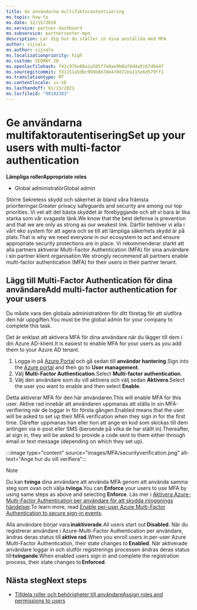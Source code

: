 ```yaml
---
title: Ge användarna multifaktorautentisering
ms.topic: how-to
ms.date: 12/15/2020
ms.service: partner-dashboard
ms.subservice: partnercenter-mpn
description: Lär dig hur du ställer in dina anställda med MFA
author: vijvala
ms.author: vijvala
ms.localizationpriority: high
ms.custom: SEOMAY.20
ms.openlocfilehash: f42c97be88a1a505f7e0ae9b8af0d4a9167d8447
ms.sourcegitcommit: 531151a5dbc999b8b7de478d72ea115e6d579ff1
ms.translationtype: MT
ms.contentlocale: sv-SE
ms.lasthandoff: 01/13/2021
ms.locfileid: "98182383"
---
```

# <a name="set-up-your-users-with-multi-factor-authentication"></a><span data-ttu-id="b6c13-103">Ge användarna multifaktorautentisering</span><span class="sxs-lookup"><span data-stu-id="b6c13-103">Set up your users with multi-factor authentication</span></span>

<span data-ttu-id="b6c13-104">**Lämpliga roller**</span><span class="sxs-lookup"><span data-stu-id="b6c13-104">**Appropriate roles**</span></span>

- <span data-ttu-id="b6c13-105">Global administratör</span><span class="sxs-lookup"><span data-stu-id="b6c13-105">Global admin</span></span>

<span data-ttu-id="b6c13-106">Större Sekretess skydd och säkerhet är bland våra främsta prioriteringar.</span><span class="sxs-lookup"><span data-stu-id="b6c13-106">Greater privacy safeguards and security are among our top priorities.</span></span> <span data-ttu-id="b6c13-107">Vi vet att det bästa skyddet är förebyggande och att vi bara är lika starka som vår svagaste länk.</span><span class="sxs-lookup"><span data-stu-id="b6c13-107">We know that the best defense is prevention and that we are only as strong as our weakest link.</span></span> <span data-ttu-id="b6c13-108">Därför behöver vi alla i vårt eko system för att agera och se till att lämpliga säkerhets skydd är på plats.</span><span class="sxs-lookup"><span data-stu-id="b6c13-108">That is why we need everyone in our ecosystem to act and ensure appropriate security protections are in place.</span></span> <span data-ttu-id="b6c13-109">Vi rekommenderar starkt att alla partners aktiverar Multi-Factor Authentication (MFA) för sina användare i sin partner klient organisation.</span><span class="sxs-lookup"><span data-stu-id="b6c13-109">We strongly recommend all partners enable multi-factor authentication (MFA) for their users in their partner tenant.</span></span> 

## <a name="add-multi-factor-authentication-for-your-users"></a><span data-ttu-id="b6c13-110">Lägg till Multi-Factor Authentication för dina användare</span><span class="sxs-lookup"><span data-stu-id="b6c13-110">Add multi-factor authentication for your users</span></span>

<span data-ttu-id="b6c13-111">Du måste vara den globala administratören för ditt företag för att slutföra den här uppgiften.</span><span class="sxs-lookup"><span data-stu-id="b6c13-111">You must be the global admin for your company to complete this task.</span></span>

<span data-ttu-id="b6c13-112">Det är enklast att aktivera MFA för dina användare när du lägger till dem i din Azure AD-klient.</span><span class="sxs-lookup"><span data-stu-id="b6c13-112">It is easiest to enable MFA for your users as you add them to your Azure AD tenant.</span></span>

1. <span data-ttu-id="b6c13-113">Logga in på [Azure Portal](https://portal.azure.com) och gå sedan till **användar hantering**.</span><span class="sxs-lookup"><span data-stu-id="b6c13-113">Sign into the [Azure portal](https://portal.azure.com) and then go to **User management**.</span></span>
1. <span data-ttu-id="b6c13-114">Välj **Multi-Factor Authentication**.</span><span class="sxs-lookup"><span data-stu-id="b6c13-114">Select **Multi-factor authentication**.</span></span>
1. <span data-ttu-id="b6c13-115">Välj den användare som du vill aktivera och välj sedan **Aktivera**.</span><span class="sxs-lookup"><span data-stu-id="b6c13-115">Select the user you want to enable and then select **Enable**.</span></span>

<span data-ttu-id="b6c13-116">Detta aktiverar MFA för den här användaren.</span><span class="sxs-lookup"><span data-stu-id="b6c13-116">This will enable MFA for this user.</span></span> <span data-ttu-id="b6c13-117">Aktive rad innebär att användaren uppmanas att ställa in sin MFA-verifiering när de loggar in för första gången.</span><span class="sxs-lookup"><span data-stu-id="b6c13-117">Enabled means that the user will be asked to set up their MFA verification when they sign in for the first time.</span></span> <span data-ttu-id="b6c13-118">Därefter uppmanas han eller hon att ange en kod som skickas till dem antingen via e-post eller SMS (beroende på vilka de har ställt in).</span><span class="sxs-lookup"><span data-stu-id="b6c13-118">Thereafter, at sign in, they will be asked to provide a code sent to them either through email or text message (depending on which they set up).</span></span>  

:::image type="content" source="images/MFA/securityverification.png" alt-text="Ange hur du vill verifiera":::

>[!NOTE]
><span data-ttu-id="b6c13-120">Du kan **tvinga** dina användare att använda MFA genom att använda samma steg som ovan och välja **tvinga**.</span><span class="sxs-lookup"><span data-stu-id="b6c13-120">You can **Enforce** your users to use MFA by using same steps as above and selecting **Enforce**.</span></span> <span data-ttu-id="b6c13-121">Läs mer i [Aktivera Azure-Multi-Factor Authentication per användare för att skydda inloggnings händelser](/azure/active-directory/authentication/howto-mfa-userstates).</span><span class="sxs-lookup"><span data-stu-id="b6c13-121">To learn more, read [Enable per-user Azure Multi-Factor Authentication to secure sign-in events](/azure/active-directory/authentication/howto-mfa-userstates).</span></span> 

<span data-ttu-id="b6c13-122">Alla användare börjar vara **inaktiverade**.</span><span class="sxs-lookup"><span data-stu-id="b6c13-122">All users start out **Disabled**.</span></span> <span data-ttu-id="b6c13-123">När du registrerar användare i Azure-Multi-Factor Authentication per användare, ändras deras status till **aktive rad**.</span><span class="sxs-lookup"><span data-stu-id="b6c13-123">When you enroll users in per-user Azure Multi-Factor Authentication, their state changes to **Enabled**.</span></span> <span data-ttu-id="b6c13-124">När aktiverade användare loggar in och slutför registrerings processen ändras deras status till **tvingande**.</span><span class="sxs-lookup"><span data-stu-id="b6c13-124">When enabled users sign in and complete the registration process, their state changes to **Enforced**.</span></span> 

## <a name="next-steps"></a><span data-ttu-id="b6c13-125">Nästa steg</span><span class="sxs-lookup"><span data-stu-id="b6c13-125">Next steps</span></span>

- [<span data-ttu-id="b6c13-126">Tilldela roller och behörigheter till användare</span><span class="sxs-lookup"><span data-stu-id="b6c13-126">Assign roles and permissions to users</span></span>](permissions-overview.md)